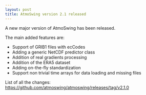 ```yaml
---
layout: post
title: AtmoSwing version 2.1 released
---
```


A new major version of AtmoSwing has been released.

The main added features are:
* Support of GRIB1 files with ecCodes
* Adding a generic NetCDF predictor class
* Addition of real gradients processing
* Addition of the ERA5 dataset
* Adding on-the-fly standardization
* Support non trivial time arrays for data loading and missing files

List of all the changes: https://github.com/atmoswing/atmoswing/releases/tag/v2.1.0